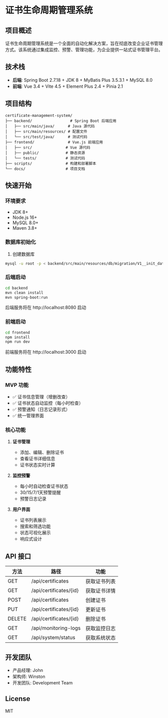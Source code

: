 # 证书生命周期管理系统

## 项目概述

证书生命周期管理系统是一个全面的自动化解决方案，旨在彻底改变企业证书管理方式。该系统通过集成监控、预警、管理功能，为企业提供一站式证书管理平台。

## 技术栈

- **后端**: Spring Boot 2.7.18 + JDK 8 + MyBatis Plus 3.5.3.1 + MySQL 8.0
- **前端**: Vue 3.4 + Vite 4.5 + Element Plus 2.4 + Pinia 2.1

## 项目结构

```
certificate-management-system/
├── backend/                 # Spring Boot 后端应用
│   ├── src/main/java/      # Java 源代码
│   ├── src/main/resources/ # 配置文件
│   └── src/test/java/      # 测试代码
├── frontend/               # Vue.js 前端应用
│   ├── src/               # Vue 源代码
│   ├── public/            # 静态资源
│   └── tests/             # 测试代码
├── scripts/               # 构建和部署脚本
└── docs/                  # 项目文档
```

## 快速开始

### 环境要求

- JDK 8+
- Node.js 16+
- MySQL 8.0+
- Maven 3.8+

### 数据库初始化

1. 创建数据库
```bash
mysql -u root -p < backend/src/main/resources/db/migration/V1__init_database.sql
```

### 后端启动

```bash
cd backend
mvn clean install
mvn spring-boot:run
```

后端服务将在 http://localhost:8080 启动

### 前端启动

```bash
cd frontend
npm install
npm run dev
```

前端服务将在 http://localhost:3000 启动

## 功能特性

### MVP 功能
- ✅ 证书信息管理（增删改查）
- ✅ 证书状态自动监控（每小时检查）
- ✅ 预警通知（日志记录形式）
- ✅ 统一管理界面

### 核心功能
1. **证书管理**
   - 添加、编辑、删除证书
   - 查看证书详细信息
   - 证书状态实时计算

2. **监控预警**
   - 每小时自动检查证书状态
   - 30/15/7/1天预警提醒
   - 预警日志记录

3. **用户界面**
   - 证书列表展示
   - 搜索和筛选功能
   - 状态可视化展示
   - 响应式设计

## API 接口

| 方法 | 路径 | 功能 |
|------|------|------|
| GET | /api/certificates | 获取证书列表 |
| GET | /api/certificates/{id} | 获取证书详情 |
| POST | /api/certificates | 创建证书 |
| PUT | /api/certificates/{id} | 更新证书 |
| DELETE | /api/certificates/{id} | 删除证书 |
| GET | /api/monitoring-logs | 获取监控日志 |
| GET | /api/system/status | 获取系统状态 |

## 开发团队

- 产品经理: John
- 架构师: Winston
- 开发团队: Development Team

## License

MIT